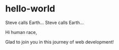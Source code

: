 # hello-world
Steve calls Earth...
Steve calls Earth...

Hi human race,

Glad to join you in this journey of web development!
